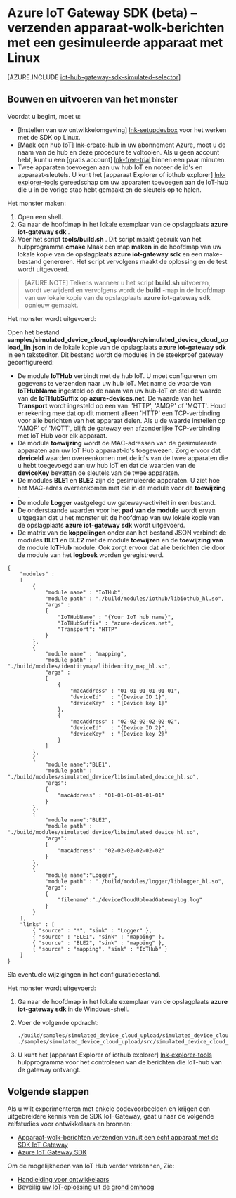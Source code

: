 <properties
    pageTitle="Simuleren van een apparaat met de SDK IoT Gateway | Microsoft Azure"
    description="Azure IoT Gateway SDK scenario verzendende telemetrie van een gesimuleerde apparaat met behulp van de SDK Azure IoT Gateway illustreren met Linux."
    services="iot-hub"
    documentationCenter=""
    authors="chipalost"
    manager="timlt"
    editor=""/>

<tags
     ms.service="iot-hub"
     ms.devlang="cpp"
     ms.topic="article"
     ms.tgt_pltfrm="na"
     ms.workload="na"
     ms.date="08/29/2016"
     ms.author="andbuc"/>


# <a name="azure-iot-gateway-sdk-beta--send-device-to-cloud-messages-with-a-simulated-device-using-linux"></a>Azure IoT Gateway SDK (beta) – verzenden apparaat-wolk-berichten met een gesimuleerde apparaat met Linux

[AZURE.INCLUDE [iot-hub-gateway-sdk-simulated-selector](../../includes/iot-hub-gateway-sdk-simulated-selector.md)]

## <a name="build-and-run-the-sample"></a>Bouwen en uitvoeren van het monster

Voordat u begint, moet u:

- [Instellen van uw ontwikkelomgeving] [ lnk-setupdevbox] voor het werken met de SDK op Linux.
- [Maak een hub IoT] [ lnk-create-hub] in uw abonnement Azure, moet u de naam van de hub en deze procedure te voltooien. Als u geen account hebt, kunt u een [gratis account] [ lnk-free-trial] binnen een paar minuten.
- Twee apparaten toevoegen aan uw hub IoT en noteer de id's en apparaat-sleutels. U kunt het [apparaat Explorer of iothub explorer] [ lnk-explorer-tools] gereedschap om uw apparaten toevoegen aan de IoT-hub die u in de vorige stap hebt gemaakt en de sleutels op te halen.

Het monster maken:

1. Open een shell.
2. Ga naar de hoofdmap in het lokale exemplaar van de opslagplaats **azure iot-gateway sdk** .
3. Voer het script **tools/build.sh** . Dit script maakt gebruik van het hulpprogramma **cmake** Maak een map **maken** in de hoofdmap van uw lokale kopie van de opslagplaats **azure iot-gateway sdk** en een make-bestand genereren. Het script vervolgens maakt de oplossing en de test wordt uitgevoerd.

> [AZURE.NOTE]  Telkens wanneer u het script **build.sh** uitvoeren, wordt verwijderd en vervolgens wordt de **build** -map in de hoofdmap van uw lokale kopie van de opslagplaats **azure iot-gateway sdk** opnieuw gemaakt.

Het monster wordt uitgevoerd:

Open het bestand **samples/simulated_device_cloud_upload/src/simulated_device_cloud_upload_lin.json** in de lokale kopie van de opslagplaats **azure iot-gateway sdk** in een teksteditor. Dit bestand wordt de modules in de steekproef gateway geconfigureerd:

- De module **IoTHub** verbindt met de hub IoT. U moet configureren om gegevens te verzenden naar uw hub IoT. Met name de waarde van **IoTHubName** ingesteld op de naam van uw hub-IoT en stel de waarde van de **IoTHubSuffix** op **azure-devices.net**. De waarde van het **Transport** wordt ingesteld op een van: 'HTTP', 'AMQP' of 'MQTT'. Houd er rekening mee dat op dit moment alleen 'HTTP' een TCP-verbinding voor alle berichten van het apparaat delen. Als u de waarde instellen op 'AMQP' of 'MQTT', blijft de gateway een afzonderlijke TCP-verbinding met IoT Hub voor elk apparaat.
- De module **toewijzing** wordt de MAC-adressen van de gesimuleerde apparaten aan uw IoT Hub apparaat-id's toegewezen. Zorg ervoor dat **deviceId** waarden overeenkomen met de id's van de twee apparaten die u hebt toegevoegd aan uw hub IoT en dat de waarden van de **deviceKey** bevatten de sleutels van de twee apparaten.
- De modules **BLE1** en **BLE2** zijn de gesimuleerde apparaten. U ziet hoe het MAC-adres overeenkomen met die in de module voor de **toewijzing** .
- De module **Logger** vastgelegd uw gateway-activiteit in een bestand.
- De onderstaande waarden voor het **pad van de module** wordt ervan uitgegaan dat u het monster uit de hoofdmap van uw lokale kopie van de opslagplaats **azure iot-gateway sdk** wordt uitgevoerd.
- De matrix van de **koppelingen** onder aan het bestand JSON verbindt de modules **BLE1** en **BLE2** met de module **toewijzen** en de **toewijzing van** de module **IoTHub** module. Ook zorgt ervoor dat alle berichten die door de module van het **logboek** worden geregistreerd.

```
{
    "modules" :
    [ 
        {
            "module name" : "IoTHub",
            "module path" : "./build/modules/iothub/libiothub_hl.so",
            "args" : 
            {
                "IoTHubName" : "{Your IoT hub name}",
                "IoTHubSuffix" : "azure-devices.net",
                "Transport": "HTTP"
            }
        },
        {
            "module name" : "mapping",
            "module path" : "./build/modules/identitymap/libidentity_map_hl.so",
            "args" : 
            [
                {
                    "macAddress" : "01-01-01-01-01-01",
                    "deviceId"   : "{Device ID 1}",
                    "deviceKey"  : "{Device key 1}"
                },
                {
                    "macAddress" : "02-02-02-02-02-02",
                    "deviceId"   : "{Device ID 2}",
                    "deviceKey"  : "{Device key 2}"
                }
            ]
        },
        {
            "module name":"BLE1",
            "module path" : "./build/modules/simulated_device/libsimulated_device_hl.so",
            "args":
            {
                "macAddress" : "01-01-01-01-01-01"
            }
        },
        {
            "module name":"BLE2",
            "module path" : "./build/modules/simulated_device/libsimulated_device_hl.so",
            "args":
            {
                "macAddress" : "02-02-02-02-02-02"
            }
        },
        {
            "module name":"Logger",
            "module path" : "./build/modules/logger/liblogger_hl.so",
            "args":
            {
                "filename":"./deviceCloudUploadGatewaylog.log"
            }
        }
    ],
    "links" : [
        { "source" : "*", "sink" : "Logger" },
        { "source" : "BLE1", "sink" : "mapping" },
        { "source" : "BLE2", "sink" : "mapping" },
        { "source" : "mapping", "sink" : "IoTHub" }
    ]
}

```

Sla eventuele wijzigingen in het configuratiebestand.

Het monster wordt uitgevoerd:

1. Ga naar de hoofdmap in het lokale exemplaar van de opslagplaats **azure iot-gateway sdk** in de Windows-shell.
2. Voer de volgende opdracht:

    ```
    ./build/samples/simulated_device_cloud_upload/simulated_device_cloud_upload_sample ./samples/simulated_device_cloud_upload/src/simulated_device_cloud_upload_lin.json
    ```

3. U kunt het [apparaat Explorer of iothub explorer] [ lnk-explorer-tools] hulpprogramma voor het controleren van de berichten die IoT-hub van de gateway ontvangt.

## <a name="next-steps"></a>Volgende stappen

Als u wilt experimenteren met enkele codevoorbeelden en krijgen een uitgebreidere kennis van de SDK IoT-Gateway, gaat u naar de volgende zelfstudies voor ontwikkelaars en bronnen:

- [Apparaat-wolk-berichten verzenden vanuit een echt apparaat met de SDK IoT Gateway][lnk-physical-device]
- [Azure IoT Gateway SDK][lnk-gateway-sdk]

Om de mogelijkheden van IoT Hub verder verkennen, Zie:

- [Handleiding voor ontwikkelaars][lnk-devguide]
- [Beveilig uw IoT-oplossing uit de grond omhoog][lnk-securing]

<!-- Links -->
[lnk-setupdevbox]: https://github.com/Azure/azure-iot-gateway-sdk/blob/master/doc/devbox_setup.md
[lnk-free-trial]: https://azure.microsoft.com/pricing/free-trial/
[lnk-explorer-tools]: https://github.com/Azure/azure-iot-sdks/blob/master/doc/manage_iot_hub.md
[lnk-gateway-sdk]: https://github.com/Azure/azure-iot-gateway-sdk/

[lnk-physical-device]: iot-hub-gateway-sdk-physical-device.md

[lnk-devguide]: iot-hub-devguide.md
[lnk-securing]: iot-hub-security-ground-up.md
[lnk-create-hub]: iot-hub-create-through-portal.md
